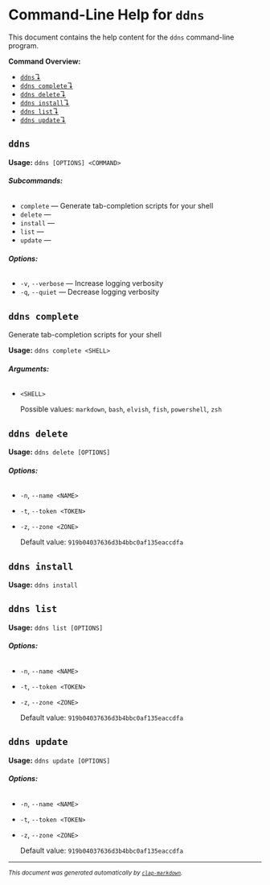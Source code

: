 # Command-Line Help for `ddns`

This document contains the help content for the `ddns` command-line program.

**Command Overview:**

- [`ddns`↴](#ddns)
- [`ddns complete`↴](#ddns-complete)
- [`ddns delete`↴](#ddns-delete)
- [`ddns install`↴](#ddns-install)
- [`ddns list`↴](#ddns-list)
- [`ddns update`↴](#ddns-update)

## `ddns`

**Usage:** `ddns [OPTIONS] <COMMAND>`

###### **Subcommands:**

- `complete` — Generate tab-completion scripts for your shell
- `delete` —
- `install` —
- `list` —
- `update` —

###### **Options:**

- `-v`, `--verbose` — Increase logging verbosity
- `-q`, `--quiet` — Decrease logging verbosity

## `ddns complete`

Generate tab-completion scripts for your shell

**Usage:** `ddns complete <SHELL>`

###### **Arguments:**

- `<SHELL>`

  Possible values: `markdown`, `bash`, `elvish`, `fish`, `powershell`, `zsh`

## `ddns delete`

**Usage:** `ddns delete [OPTIONS]`

###### **Options:**

- `-n`, `--name <NAME>`
- `-t`, `--token <TOKEN>`
- `-z`, `--zone <ZONE>`

  Default value: `919b04037636d3b4bbc0af135eaccdfa`

## `ddns install`

**Usage:** `ddns install`

## `ddns list`

**Usage:** `ddns list [OPTIONS]`

###### **Options:**

- `-n`, `--name <NAME>`
- `-t`, `--token <TOKEN>`
- `-z`, `--zone <ZONE>`

  Default value: `919b04037636d3b4bbc0af135eaccdfa`

## `ddns update`

**Usage:** `ddns update [OPTIONS]`

###### **Options:**

- `-n`, `--name <NAME>`
- `-t`, `--token <TOKEN>`
- `-z`, `--zone <ZONE>`

  Default value: `919b04037636d3b4bbc0af135eaccdfa`

<hr/>

<small><i>
This document was generated automatically by
<a href="https://crates.io/crates/clap-markdown"><code>clap-markdown</code></a>.
</i></small>
